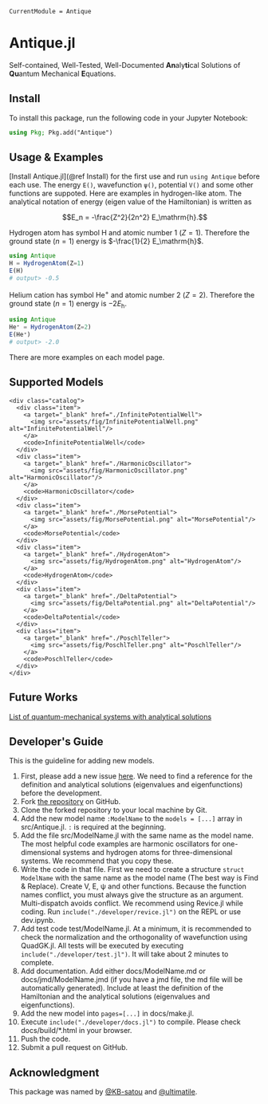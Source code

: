 ```@meta
CurrentModule = Antique
```

# Antique.jl

Self-contained, Well-Tested, Well-Documented **An**aly**ti**cal Solutions of **Qu**antum Mechanical **E**quations.

## Install

To install this package, run the following code in your Jupyter Notebook:

```julia
using Pkg; Pkg.add("Antique")
```

## Usage & Examples

[Install Antique.jl](@ref Install) for the first use and run `using Antique` before each use. The energy `E()`, wavefunction `ψ()`, potential `V()` and some other functions are suppoted. Here are examples in hydrogen-like atom. The analytical notation of energy (eigen value of the Hamiltonian) is written as

```math
E_n = -\frac{Z^2}{2n^2} E_\mathrm{h}.
```

Hydrogen atom has symbol $\mathrm{H}$ and atomic number 1 ($Z=1$). Therefore the ground state ($n=1$) energy is $-\frac{1}{2} E_\mathrm{h}$.

```julia
using Antique
H = HydrogenAtom(Z=1)
E(H)
# output> -0.5
```

Helium cation has symbol $\mathrm{He}^+$ and atomic number 2 ($Z=2$). Therefore the ground state ($n=1$) energy is $-2 E_\mathrm{h}$.

```julia
using Antique
He⁺ = HydrogenAtom(Z=2)
E(He⁺)
# output> -2.0
```

There are more examples on each model page.

## Supported Models

```@raw html
<div class="catalog">
  <div class="item">
    <a target="_blank" href="./InfinitePotentialWell">
      <img src="assets/fig/InfinitePotentialWell.png" alt="InfinitePotentialWell"/>
    </a>
    <code>InfinitePotentialWell</code>
  </div>
  <div class="item">
    <a target="_blank" href="./HarmonicOscillator">
      <img src="assets/fig/HarmonicOscillator.png" alt="HarmonicOscillator"/>
    </a>
    <code>HarmonicOscillator</code>
  </div>
  <div class="item">
    <a target="_blank" href="./MorsePotential">
      <img src="assets/fig/MorsePotential.png" alt="MorsePotential"/>
    </a>
    <code>MorsePotential</code>
  </div>
  <div class="item">
    <a target="_blank" href="./HydrogenAtom">
      <img src="assets/fig/HydrogenAtom.png" alt="HydrogenAtom"/>
    </a>
    <code>HydrogenAtom</code>
  </div>
  <div class="item">
    <a target="_blank" href="./DeltaPotential">
      <img src="assets/fig/DeltaPotential.png" alt="DeltaPotential"/>
    </a>
    <code>DeltaPotential</code>
  </div>
  <div class="item">
    <a target="_blank" href="./PoschlTeller">
      <img src="assets/fig/PoschlTeller.png" alt="PoschlTeller"/>
    </a>
    <code>PoschlTeller</code>
  </div>
</div>
```

## Future Works

[List of quantum-mechanical systems with analytical solutions](https://en.wikipedia.org/wiki/List_of_quantum-mechanical_systems_with_analytical_solutions)

## Developer's Guide

This is the guideline for adding new models.

1. First, please add a new issue [here](https://github.com/ohno/Antique.jl/issues). We need to find a reference for the definition and analytical solutions (eigenvalues and eigenfunctions) before the development.
2. Fork [the repository](https://github.com/ohno/Antique.jl) on GitHub.
3. Clone the forked repository to your local machine by Git.
4. Add the new model name `:ModelName` to the `models = [...]` array in src/Antique.jl. `:` is required at the beginning.
5. Add the file src/ModelName.jl with the same name as the model name. The most helpful code examples are harmonic oscillators for one-dimensional systems and hydrogen atoms for three-dimensional systems. We recommend that you copy these.
6. Write the code in that file. First we need to create a structure `struct ModelName` with the same name as the model name (The best way is Find & Replace). Create V, E, ψ and other functions. Because the function names conflict, you must always give the structure as an argument. Multi-dispatch avoids conflict. We recommend using Revice.jl while coding. Run `include("./developer/revice.jl")` on the REPL or use dev.ipynb.
7. Add test code test/ModelName.jl. At a minimum, it is recommended to check the normalization and the orthogonality of wavefunction using QuadGK.jl. All tests will be executed by executing `include("./developer/test.jl")`. It will take about 2 minutes to complete.
8. Add documentation. Add either docs/ModelName.md or docs/jmd/ModelName.jmd (if you have a jmd file, the md file will be automatically generated). Include at least the definition of the Hamiltonian and the analytical solutions (eigenvalues and eigenfunctions).
9. Add the new model into `pages=[...]` in docs/make.jl.
10. Execute `include("./developer/docs.jl")` to compile. Please check docs/build/*.html in your browser.
11. Push the code.
12. Submit a pull request on GitHub.

## Acknowledgment

This package was named by [@KB-satou](https://github.com/KB-satou) and [@ultimatile](https://github.com/ultimatile).